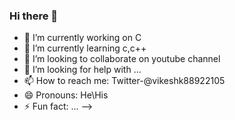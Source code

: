 ### Hi there 👋

- 🔭 I’m currently working on C
- 🌱 I’m currently learning c,c++
- 👯 I’m looking to collaborate on youtube channel
- 🤔 I’m looking for help with ...
- 📫 How to reach me: Twitter-@vikeshk88922105
- 😄 Pronouns: He\His
- ⚡ Fun fact: ...
-->
